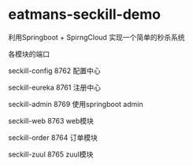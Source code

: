 # eatmans-seckill-demo
利用Springboot + SpirngCloud 实现一个简单的秒杀系统

各模块的端口

seckill-config  8762 配置中心

seckill-eureka  8761 注册中心

seckill-admin  8769 使用springboot admin

seckill-web  8763  web模块

seckill-order 8764  订单模块

seckill-zuul  8765  zuul模块
